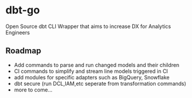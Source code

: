 # dbt-go
Open Source dbt CLI Wrapper that aims to increase DX for Analytics Engineers

## Roadmap

- Add commands to parse and run changed models and their children
- CI commands to simplify and stream line models triggered in CI
- add modules for specific adapters such as BigQuery, Snowflake
- dbt secure (run DCL,IAM,etc seperate from transformation commands)
- more to come...